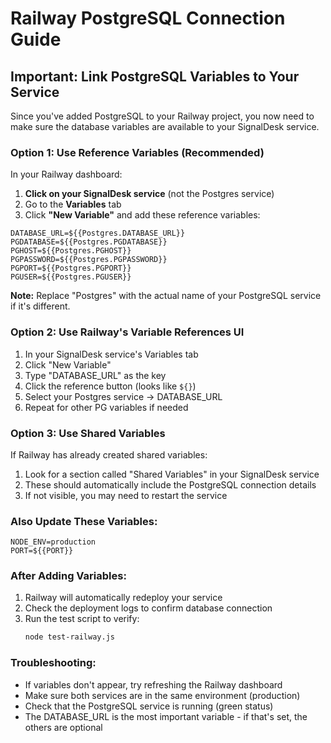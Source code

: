 # Railway PostgreSQL Connection Guide

## Important: Link PostgreSQL Variables to Your Service

Since you've added PostgreSQL to your Railway project, you now need to make sure the database variables are available to your SignalDesk service.

### Option 1: Use Reference Variables (Recommended)
In your Railway dashboard:

1. **Click on your SignalDesk service** (not the Postgres service)
2. Go to the **Variables** tab
3. Click **"New Variable"** and add these reference variables:

```
DATABASE_URL=${{Postgres.DATABASE_URL}}
PGDATABASE=${{Postgres.PGDATABASE}}
PGHOST=${{Postgres.PGHOST}}
PGPASSWORD=${{Postgres.PGPASSWORD}}
PGPORT=${{Postgres.PGPORT}}
PGUSER=${{Postgres.PGUSER}}
```

**Note:** Replace "Postgres" with the actual name of your PostgreSQL service if it's different.

### Option 2: Use Railway's Variable References UI
1. In your SignalDesk service's Variables tab
2. Click "New Variable"
3. Type "DATABASE_URL" as the key
4. Click the reference button (looks like `${}`)
5. Select your Postgres service → DATABASE_URL
6. Repeat for other PG variables if needed

### Option 3: Use Shared Variables
If Railway has already created shared variables:
1. Look for a section called "Shared Variables" in your SignalDesk service
2. These should automatically include the PostgreSQL connection details
3. If not visible, you may need to restart the service

### Also Update These Variables:
```
NODE_ENV=production
PORT=${{PORT}}
```

### After Adding Variables:
1. Railway will automatically redeploy your service
2. Check the deployment logs to confirm database connection
3. Run the test script to verify:
   ```bash
   node test-railway.js
   ```

### Troubleshooting:
- If variables don't appear, try refreshing the Railway dashboard
- Make sure both services are in the same environment (production)
- Check that the PostgreSQL service is running (green status)
- The DATABASE_URL is the most important variable - if that's set, the others are optional